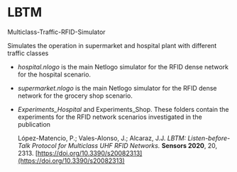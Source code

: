 # LBTM
Multiclass-Traffic-RFID-Simulator

Simulates the operation in supermarket and hospital plant with different traffic classes

- *hospital.nlogo* is the main Netlogo simulator for the RFID dense network for the hospital scenario.
- *supermarket.nlogo* is the main Netlogo simulator for the RFID dense network for the grocery shop scenario.

- *Experiments_Hospital* and Experiments_Shop. These folders contain the experiments for the RFID network scenarios investigated in the publication

  López-Matencio, P.; Vales-Alonso, J.; Alcaraz, J.J. *LBTM: Listen-before-Talk Protocol for Multiclass UHF RFID Networks.* **Sensors 2020**, 20, 2313. [https://doi.org/10.3390/s20082313](https://doi.org/10.3390/s20082313)
